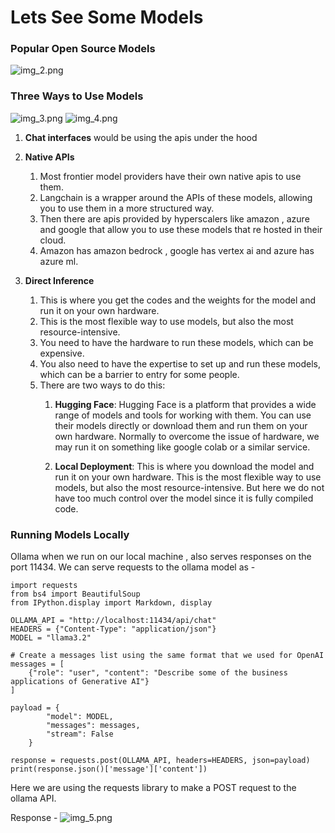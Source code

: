 # Lets See Some Models

### Popular Open Source Models
![img_2.png](images/img_2.png)

### Three Ways to Use Models
![img_3.png](images/img_3.png) ![img_4.png](images/img_4.png)
1. **Chat interfaces** would be using the apis under the hood

2. **Native APIs** 
   1. Most frontier model providers have their own native apis to use them. 
   2. Langchain is a wrapper around the APIs of these models, allowing you to use them in a more structured way.
   3. Then there are apis provided by hyperscalers like amazon , azure and google that allow you to use these models that re hosted in their cloud.
   4. Amazon has amazon bedrock , google has vertex ai and azure has azure ml.

3. **Direct Inference**
    1. This is where you get the codes and the weights for the model and run it on your own hardware.
    2. This is the most flexible way to use models, but also the most resource-intensive.
    3. You need to have the hardware to run these models, which can be expensive.
    4. You also need to have the expertise to set up and run these models, which can be a barrier to entry for some people.
    5. There are two ways to do this:
       1. **Hugging Face**: Hugging Face is a platform that provides a wide range of models and tools for working with them. 
                             You can use their models directly or download them and run them on your own hardware. Normally to overcome
                             the issue of hardware, we may run it on something like google colab or a similar service.
      
       2. **Local Deployment**: This is where you download the model and run it on your own hardware. 
                                 This is the most flexible way to use models, but also the most resource-intensive.
                                 But here we do not have too much control over the model since it is fully compiled code.
   

### Running Models Locally
Ollama when we run on our local machine , also serves responses on the port 11434.
We can serve requests to the ollama model as -
```
import requests
from bs4 import BeautifulSoup
from IPython.display import Markdown, display

OLLAMA_API = "http://localhost:11434/api/chat"
HEADERS = {"Content-Type": "application/json"}
MODEL = "llama3.2"

# Create a messages list using the same format that we used for OpenAI
messages = [
    {"role": "user", "content": "Describe some of the business applications of Generative AI"}
]

payload = {
        "model": MODEL,
        "messages": messages,
        "stream": False
    }

response = requests.post(OLLAMA_API, headers=HEADERS, json=payload)
print(response.json()['message']['content'])
```


Here we are using the requests library to make a POST request to the ollama API.

Response -
![img_5.png](images/img_5.png)

